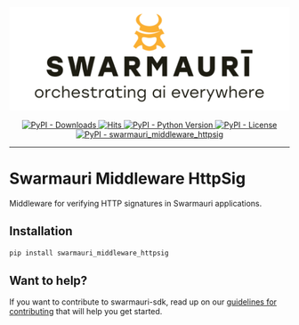 ![Swamauri Logo](https://github.com/swarmauri/swarmauri-sdk/blob/3d4d1cfa949399d7019ae9d8f296afba773dfb7f/assets/swarmauri.brand.theme.svg)

<p align="center">
    <a href="https://pypi.org/project/swarmauri_middleware_httpsig/">
        <img src="https://img.shields.io/pypi/dm/swarmauri_middleware_httpsig" alt="PyPI - Downloads"/>
    </a>
    <a href="https://hits.sh/github.com/swarmauri/swarmauri-sdk/tree/master/pkgs/standards/swarmauri_middleware_httpsig/">
        <img alt="Hits" src="https://hits.sh/github.com/swarmauri/swarmauri-sdk/tree/master/pkgs/standards/swarmauri_middleware_httpsig.svg"/>
    </a>
    <a href="https://pypi.org/project/swarmauri_middleware_httpsig/">
        <img src="https://img.shields.io/pypi/pyversions/swarmauri_middleware_httpsig" alt="PyPI - Python Version"/>
    </a>
    <a href="https://pypi.org/project/swarmauri_middleware_httpsig/">
        <img src="https://img.shields.io/pypi/l/swarmauri_middleware_httpsig" alt="PyPI - License"/>
    </a>
    <a href="https://pypi.org/project/swarmauri_middleware_httpsig/">
        <img src="https://img.shields.io/pypi/v/swarmauri_middleware_httpsig?label=swarmauri_middleware_httpsig&color=green" alt="PyPI - swarmauri_middleware_httpsig"/>
    </a>
</p>

---

# Swarmauri Middleware HttpSig

Middleware for verifying HTTP signatures in Swarmauri applications.

## Installation

```bash
pip install swarmauri_middleware_httpsig
```

## Want to help?

If you want to contribute to swarmauri-sdk, read up on our [guidelines for contributing](https://github.com/swarmauri/swarmauri-sdk/blob/master/contributing.md) that will help you get started.
